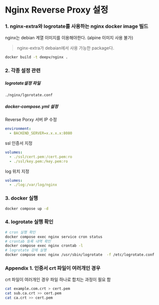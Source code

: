 # Nginx Reverse Proxy 설정

### 1. nginx-extra와 logrotate를 사용하는 nginx docker image 빌드  
nginx는 debian 계열 이미지를 이용해야한다. (alpine 이미지 사용 불가)
> nginx-extra가 debaian에서 사용 가능한 package다.  

```bash
docker build -t deepv/nginx .
```

### 2. 각종 설정 관련

##### logrotate설정 파일

`./nginx/lgorotate.conf`

##### docker-compose.yml 설정

Reverse Porxy 서버 IP 수정

```yml
environment:
  - BACKEND_SERVER=x.x.x.x:8080
```

ssl 인증서 지정

```yml
volumes:
  - ./ssl/cert.pem:/cert.pem:ro
  - ./ssl/key.pem:/key.pem:ro
```

log 위치 지정

```yml
volumes:
  - ./log:/var/log/nginx
```

### 3. docker 실행

```bash
docker compose up -d
```

### 4. logrotate 실행 확인

```bash
# cron 실행 확인
docker compose exec nginx service cron status
# crontab 등록 내역 확인
docker compose exec nginx crontab -l
# logrotate 강제 실행
docker compose exec nginx /usr/sbin/logrotate  -f /etc/logrotate.conf
```

### Appendix 1. 인증서 crt 파일이 여러개인 경우

crt 파일이 여러개인 경우 파일 하나로 합치는 과정이 필요 함

```bash
cat example.com.crt > cert.pem
cat sub.ca.crt >> cert.pem
cat ca.crt >> cert.pem
```


